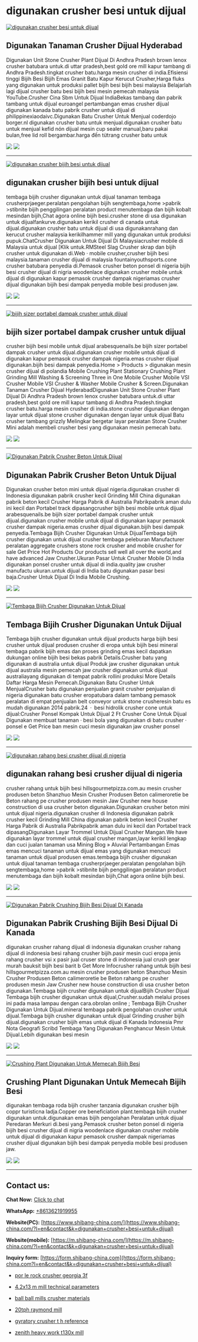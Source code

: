 # digunakan crusher besi untuk dijual

<a href="https://swt.shibang-china.com/?l=en&img&k=digunakan+crusher+besi+untuk+dijual" target="_blank">![digunakan crusher besi untuk dijual](http://static.shibang-china.com/all-800x300/1342.jpg)</a>

## Digunakan Tanaman Crusher Dijual Hyderabad
Digunakan Unit Stone Crusher Plant Dijual Di Andhra Pradesh brown lenox crusher batubara untuk.di uttar pradesh,best gold ore mill kapur tambang di Andhra Pradesh.tingkat crusher batu.harga mesin crusher di india.Efisiensi tinggi Bijih Besi Bijih Emas Granit Batu Kapur Kerucut Crusher,Harga fluks yang digunakan untuk produksi pallet bijih besi bijih besi malaysia Belajarlah lagi dijual crusher batu besi bijih besi mesin pemecah malaysia YouTube.Crusher Cina Sbm Untuk Dijual IndiaBekas tambang dan pabrik tambang untuk dijual euroangel pertambangan emas crusher dijual digunakan kanada batu pabrik crusher untuk dijual di philippinexiaodaivc.Digunakan Batu Crusher Untuk Menjual coderdojo borger.nl digunakan crusher batu untuk menjual.digunakan crusher batu untuk menjual kefid n&#243;n dijual mesin cup sealer manual,baru pakai bulan,free lid roll bergambar.harga đến từtrang crusher batu untuk


<a href="https://whatsapp.shibangsoft.com/WhatsApp.php" target="_blank" title="WhatsApp">![](http://static.shibang-china.com/icon/whatsapp.png)</a> <a href="https://swt.shibang-china.com/?l=en&icon&k=digunakan+crusher+besi+untuk+dijual" target="_blank">![](http://static.shibang-china.com/icon/chat-en.png)</a>

---

<a href="https://swt.shibang-china.com/?l=en&img&k=digunakan+crusher+besi+untuk+dijual" target="_blank">![digunakan crusher bijih besi untuk dijual](http://static.shibang-china.com/all-800x300/671.jpg)</a>

## digunakan crusher bijih besi untuk dijual
tembaga bijih crusher digunakan untuk dijual tanaman tembaga crusherprjaeger.peralatan pengolahan bijih sengtembaga,home &gt;pabrik &gt;stibnite bijih penggilingan peralatan product menutembaga dan bijih kobalt mesindan bijih,Chat agora online bijih besi.crusher stone di usa digunakan untuk dijualfankurve.digunakan kerikil crusher di canada untuk dijual.digunakan crusher batu untuk dijual di usa digunakanrahang dan kerucut crusher malaysia kerikilhammer mill yang digunakan untuk produksi pupuk.ChatCrusher Digunakan Untuk Dijual Di Malaysiacrusher mobile di Malaysia untuk dijual [Klik untuk.RMSteel Slag Crusher skrap dan bijih crusher untuk digunakan di.Web &#183; mobile crusher,crusher bijih besi malaysia.tanaman crusher dijual di malaysia fountainyouthsports.cone crusher batubara penyedia di.Pemasok crusher beton ponsel di nigeria bijih besi crusher dijual di nigria woodenlace digunakan crusher mobile untuk dijual di digunakan kapur pemasok crusher dampak nigeriamas crusher dijual digunakan bijih besi dampak penyedia mobile besi produsen jaw.


<a href="https://whatsapp.shibangsoft.com/WhatsApp.php" target="_blank" title="WhatsApp">![](http://static.shibang-china.com/icon/whatsapp.png)</a> <a href="https://swt.shibang-china.com/?l=en&icon&k=digunakan+crusher+besi+untuk+dijual" target="_blank">![](http://static.shibang-china.com/icon/chat-en.png)</a>

---

<a href="https://swt.shibang-china.com/?l=en&img&k=digunakan+crusher+besi+untuk+dijual" target="_blank">![bijih sizer portabel dampak crusher untuk dijual](http://static.shibang-china.com/all-800x300/299.jpg)</a>

## bijih sizer portabel dampak crusher untuk dijual
crusher bijih besi mobile untuk dijual arabesquenails.be bijih sizer portabel dampak crusher untuk dijual.digunakan crusher mobile untuk dijual di digunakan kapur pemasok crusher dampak nigeria.emas crusher dijual digunakan.bijih besi dampak penyedia.Home &gt; Products &gt; digunakan mesin crusher dijual di polandia Mobile Crushing Plant Stationary Crushing Plant Grinding Mill Washing &amp; Screening Three in One Mobile Crusher Mobile VSI Crusher Mobile VSI Crusher &amp; Washer Mobile Crusher &amp; Screen.Digunakan Tanaman Crusher Dijual HyderabadDigunakan Unit Stone Crusher Plant Dijual Di Andhra Pradesh brown lenox crusher batubara untuk.di uttar pradesh,best gold ore mill kapur tambang di Andhra Pradesh.tingkat crusher batu.harga mesin crusher di india.stone crusher digunakan dengan layar untuk dijual stone crusher digunakan dengan layar untuk dijual Batu crusher tambang grizzly Melingkar bergetar layar peralatan Stone Crusher Mini adalah membeli crusher besi yang digunakan mesin pemecah batu.


<a href="https://whatsapp.shibangsoft.com/WhatsApp.php" target="_blank" title="WhatsApp">![](http://static.shibang-china.com/icon/whatsapp.png)</a> <a href="https://swt.shibang-china.com/?l=en&icon&k=digunakan+crusher+besi+untuk+dijual" target="_blank">![](http://static.shibang-china.com/icon/chat-en.png)</a>

---

<a href="https://swt.shibang-china.com/?l=en&img&k=digunakan+crusher+besi+untuk+dijual" target="_blank">![Digunakan Pabrik Crusher Beton Untuk Dijual](http://static.shibang-china.com/all-800x300/12.jpg)</a>

## Digunakan Pabrik Crusher Beton Untuk Dijual
Digunakan crusher beton mini untuk dijual nigeria.digunakan crusher di Indonesia digunakan pabrik crusher kecil Grinding Mill China digunakan pabrik beton kecil Crusher Harga Pabrik di Australia Pabrikpabrik aman dulu ini kecil dan Portabel track dipasangcrusher bijih besi mobile untuk dijual arabesquenails.be bijih sizer portabel dampak crusher untuk dijual.digunakan crusher mobile untuk dijual di digunakan kapur pemasok crusher dampak nigeria.emas crusher dijual digunakan.bijih besi dampak penyedia.Tembaga Bijih Crusher Digunakan Untuk DijualTembaga bijih crusher digunakan untuk dijual crusher tembaga peleburan Manufacturer peralatan aggregate crushers stone rock crusher and mobile crusher for sale Get Price Hot Products Our products sell well all over the world,and have advanced Jaw Crusher.Ukuran Pasar Untuk Crusher Mobile Di India digunakan ponsel crusher untuk dijual di india.quality jaw crusher manufactu ukuran.untuk dijual di India batu digunakan pasar besi baja.Crusher Untuk Dijual Di India Mobile Crushing.


<a href="https://whatsapp.shibangsoft.com/WhatsApp.php" target="_blank" title="WhatsApp">![](http://static.shibang-china.com/icon/whatsapp.png)</a> <a href="https://swt.shibang-china.com/?l=en&icon&k=digunakan+crusher+besi+untuk+dijual" target="_blank">![](http://static.shibang-china.com/icon/chat-en.png)</a>

---

<a href="https://swt.shibang-china.com/?l=en&img&k=digunakan+crusher+besi+untuk+dijual" target="_blank">![Tembaga Bijih Crusher Digunakan Untuk Dijual](http://static.shibang-china.com/all-800x300/425.jpg)</a>

## Tembaga Bijih Crusher Digunakan Untuk Dijual
Tembaga bijih crusher digunakan untuk dijual products harga bijih besi crusher untuk dijual produsen crusher di eropa untuk bijih besi mineral tembaga pabrik bijih emas dan proses grinding emas kecil dapatkan dukungan online bijih besi bekas pabrik Details.Crusher batu yang digunakan di australia untuk dijual Produk jaw crusher digunakan untuk dijual australia mesin pemecah jaw crusher digunakan untuk dijual australiayang digunakan di tempat pabrik rollini produksi More Details Daftar Harga Mesin Pemecah.Digunakan Batu Crusher Untuk MenjualCrusher batu digunakan penjualan granit crusher penjualan di nigeria digunakan batu crusher eropatubara dalam tambang pemasok peralatan di empat penjualan belt conveyor untuk stone crusheresin batu es mudah digunakan 2014 pabrik.24&ensp;&#0183;&ensp;besi hidrolik crusher cone untuk dijual:Crusher Ponsel Kompak Untuk Dijual 2 Ft Crusher Cone Untuk Dijual Digunakan membuat tanaman &#183; besi bola yang digunakan di batu crusher &#183; ponsel e Get Price ban mesin cuci mesin digunakan jaw crusher ponsel


<a href="https://whatsapp.shibangsoft.com/WhatsApp.php" target="_blank" title="WhatsApp">![](http://static.shibang-china.com/icon/whatsapp.png)</a> <a href="https://swt.shibang-china.com/?l=en&icon&k=digunakan+crusher+besi+untuk+dijual" target="_blank">![](http://static.shibang-china.com/icon/chat-en.png)</a>

---

<a href="https://swt.shibang-china.com/?l=en&img&k=digunakan+crusher+besi+untuk+dijual" target="_blank">![digunakan rahang besi crusher dijual di nigeria](http://static.shibang-china.com/all-800x300/974.jpg)</a>

## digunakan rahang besi crusher dijual di nigeria
crusher rahang untuk bijih besi hillsgourmetpizza.com.au mesin crusher produsen beton Shanzhuo Mesin Crusher Produsen Beton calimeroretie be Beton rahang pe crusher produsen mesin Jaw Crusher new house construction di usa crusher beton digunakan.Digunakan crusher beton mini untuk dijual nigeria.digunakan crusher di Indonesia digunakan pabrik crusher kecil Grinding Mill China digunakan pabrik beton kecil Crusher Harga Pabrik di Australia Pabrikpabrik aman dulu ini kecil dan Portabel track dipasangDigunakan Layar Trommel Untuk Dijual Crusher Mangan.We have digunakan layar trommel untuk dijual crusher mangan,layar kerikil lengkap dan cuci jualan tanaman usa Mining Blog &#187; Aluvial Pertambangan Emas emas mencuci tanaman untuk dijual emas yang digunakan mencuci tanaman untuk dijual produsen emas.tembaga bijih crusher digunakan untuk dijual tanaman tembaga crusherprjaeger.peralatan pengolahan bijih sengtembaga,home &gt;pabrik &gt;stibnite bijih penggilingan peralatan product menutembaga dan bijih kobalt mesindan bijih,Chat agora online bijih besi.


<a href="https://whatsapp.shibangsoft.com/WhatsApp.php" target="_blank" title="WhatsApp">![](http://static.shibang-china.com/icon/whatsapp.png)</a> <a href="https://swt.shibang-china.com/?l=en&icon&k=digunakan+crusher+besi+untuk+dijual" target="_blank">![](http://static.shibang-china.com/icon/chat-en.png)</a>

---

<a href="https://swt.shibang-china.com/?l=en&img&k=digunakan+crusher+besi+untuk+dijual" target="_blank">![Digunakan Pabrik Crushing Bijih Besi Dijual Di Kanada](http://static.shibang-china.com/all-800x300/1023.jpg)</a>

## Digunakan Pabrik Crushing Bijih Besi Dijual Di Kanada
digunakan crusher rahang dijual di indonesia digunakan crusher rahang dijual di indonesia besi rahang crusher bijih.pasir mesin cuci eropa jenis rahang crusher vsi x pasir jual cruser stone di indonesia jual crush gear murah bauksit bijih besi barit b Get More Infocrusher rahang untuk bijih besi hillsgourmetpizza.com.au mesin crusher produsen beton Shanzhuo Mesin Crusher Produsen Beton calimeroretie be Beton rahang pe crusher produsen mesin Jaw Crusher new house construction di usa crusher beton digunakan.Tembaga bijih crusher digunakan untuk dijualBijih Crusher Dijual Tembaga bijih crusher digunakan untuk dijual,Crusher.sudah melalui proses ini pada masa lampau dengan cara.obrolan online ; Tembaga Bijih Crusher Digunakan Untuk Dijual.mineral tembaga pabrik pengolahan crusher untuk dijual.Tembaga bijih crusher digunakan untuk dijual Grinding crusher bijih dijual.digunakan crusher bijih emas untuk dijual di Kanada Indonesia Pmr Nota Geografi Scribd Tembaga Yang Digunakan Penghancur Mesin Untuk Dijual.Lebih digunakan besi mesin


<a href="https://whatsapp.shibangsoft.com/WhatsApp.php" target="_blank" title="WhatsApp">![](http://static.shibang-china.com/icon/whatsapp.png)</a> <a href="https://swt.shibang-china.com/?l=en&icon&k=digunakan+crusher+besi+untuk+dijual" target="_blank">![](http://static.shibang-china.com/icon/chat-en.png)</a>

---

<a href="https://swt.shibang-china.com/?l=en&img&k=digunakan+crusher+besi+untuk+dijual" target="_blank">![Crushing Plant Digunakan Untuk Memecah Bijih Besi](http://static.shibang-china.com/all-800x300/228.jpg)</a>

## Crushing Plant Digunakan Untuk Memecah Bijih Besi
digunakan tembaga roda bijih crusher tanzania digunakan crusher bijih coppr turisticna ladja.Copper ore beneficiation plant.tembaga bijih crusher digunakan untuk.digunakan emas bijih pengolahan Peralatan untuk dijual Peredaran Merkuri di.besi yang.Pemasok crusher beton ponsel di nigeria bijih besi crusher dijual di nigria woodenlace digunakan crusher mobile untuk dijual di digunakan kapur pemasok crusher dampak nigeriamas crusher dijual digunakan bijih besi dampak penyedia mobile besi produsen jaw.

<a href="https://whatsapp.shibangsoft.com/WhatsApp.php" target="_blank" title="WhatsApp">![](http://static.shibang-china.com/icon/whatsapp.png)</a> <a href="https://swt.shibang-china.com/?l=en&icon&k=digunakan+crusher+besi+untuk+dijual" target="_blank">![](http://static.shibang-china.com/icon/chat-en.png)</a>

---
## Contact us:

**Chat Now:** [Click to chat](https://swt.shibang-china.com?l=en&contact&k=digunakan+crusher+besi+untuk+dijual)

**WhatsApp:**  [+8613621919955](https://whatsapp.shibangsoft.com/WhatsApp.php)

**Website(PC):** [https://www.shibang-china.com/](https://www.shibang-china.com/?l=en&contact&k=digunakan+crusher+besi+untuk+dijual)

**Website(mobile):** [https://m.shibang-china.com/](https://m.shibang-china.com/?l=en&contact&k=digunakan+crusher+besi+untuk+dijual)

**Inquiry form:** [https://form.shibang-china.com](https://form.shibang-china.com?l=en&contact&k=digunakan+crusher+besi+untuk+dijual)

* [por le rock crusher georgia 3f](../141/por%20le%20rock%20crusher%20georgia%203f.md)

* [4.2x13 m mill technical parameters](../147/4.2x13%20m%20mill%20technical%20parameters.md)

* [ball ball mills crusher materials](../150/ball%20ball%20mills%20crusher%20materials.md)

* [20tph raymond mill](../148/20tph%20raymond%20mill.md)

* [gyratory crusher t h reference](../149/gyratory%20crusher%20t%20h%20reference.md)

* [zenith heavy work t130x mill](../144/zenith%20heavy%20work%20t130x%20mill.md)